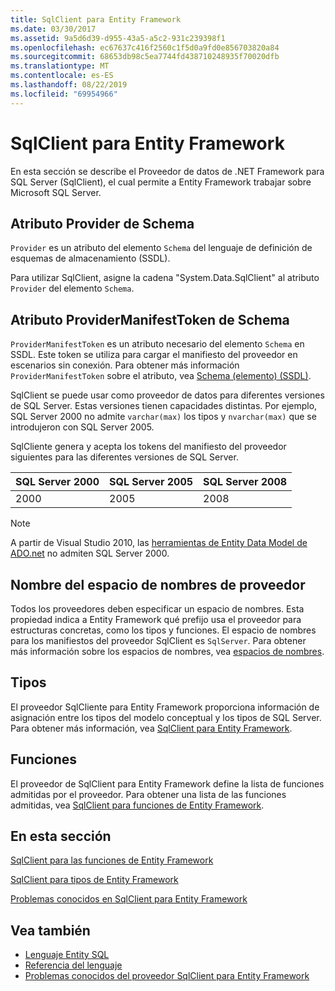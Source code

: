 ```yaml
---
title: SqlClient para Entity Framework
ms.date: 03/30/2017
ms.assetid: 9a5d6d39-d955-43a5-a5c2-931c239398f1
ms.openlocfilehash: ec67637c416f2560c1f5d0a9fd0e856703820a84
ms.sourcegitcommit: 68653db98c5ea7744fd438710248935f70020dfb
ms.translationtype: MT
ms.contentlocale: es-ES
ms.lasthandoff: 08/22/2019
ms.locfileid: "69954966"
---
```

# <a name="sqlclient-for-the-entity-framework"></a>SqlClient para Entity Framework
En esta sección se describe el Proveedor de datos de .NET Framework para SQL Server (SqlClient), el cual permite a Entity Framework trabajar sobre Microsoft SQL Server.  
  
## <a name="provider-schema-attribute"></a>Atributo Provider de Schema  
 `Provider` es un atributo del elemento `Schema` del lenguaje de definición de esquemas de almacenamiento (SSDL).  
  
 Para utilizar SqlClient, asigne la cadena "System.Data.SqlClient" al atributo `Provider` del elemento `Schema`.  
  
## <a name="providermanifesttoken-schema-attribute"></a>Atributo ProviderManifestToken de Schema  
 `ProviderManifestToken` es un atributo necesario del elemento `Schema` en SSDL. Este token se utiliza para cargar el manifiesto del proveedor en escenarios sin conexión. Para obtener más información `ProviderManifestToken` sobre el atributo, vea [Schema (elemento) (SSDL)](/ef/ef6/modeling/designer/advanced/edmx/ssdl-spec#schema-element-ssdl).  
  
 SqlClient se puede usar como proveedor de datos para diferentes versiones de SQL Server. Estas versiones tienen capacidades distintas. Por ejemplo, SQL Server 2000 no admite `varchar(max)` los tipos y `nvarchar(max)` que se introdujeron con SQL Server 2005.  
  
 SqlCliente genera y acepta los tokens del manifiesto del proveedor siguientes para las diferentes versiones de SQL Server.  
  
|SQL Server 2000|SQL Server 2005|SQL Server 2008|  
|-|-|-|  
|2000|2005|2008|  
  
> [!NOTE]
> A partir de Visual Studio 2010, las [herramientas de Entity Data Model de ADO.net](https://docs.microsoft.com/previous-versions/dotnet/netframework-4.0/bb399249(v=vs.100)) no admiten SQL Server 2000.  
  
## <a name="provider-namespace-name"></a>Nombre del espacio de nombres de proveedor  
 Todos los proveedores deben especificar un espacio de nombres. Esta propiedad indica a Entity Framework qué prefijo usa el proveedor para estructuras concretas, como los tipos y funciones. El espacio de nombres para los manifiestos del proveedor SqlClient es `SqlServer`. Para obtener más información sobre los espacios de nombres, vea [espacios de nombres](../../../../../docs/framework/data/adonet/ef/language-reference/namespaces-entity-sql.md).  
  
## <a name="types"></a>Tipos  
 El proveedor SqlCliente para Entity Framework proporciona información de asignación entre los tipos del modelo conceptual y los tipos de SQL Server. Para obtener más información, vea [SqlClient para Entity Framework](../../../../../docs/framework/data/adonet/ef/sqlclient-for-ef-types.md).  
  
## <a name="functions"></a>Funciones  
 El proveedor de SqlClient para Entity Framework define la lista de funciones admitidas por el proveedor. Para obtener una lista de las funciones admitidas, vea [SqlClient para funciones de Entity Framework](../../../../../docs/framework/data/adonet/ef/sqlclient-for-ef-functions.md).  
  
## <a name="in-this-section"></a>En esta sección  
 [SqlClient para las funciones de Entity Framework](../../../../../docs/framework/data/adonet/ef/sqlclient-for-ef-functions.md)  
  
 [SqlClient para tipos de Entity Framework](../../../../../docs/framework/data/adonet/ef/sqlclient-for-ef-types.md)  
  
 [Problemas conocidos en SqlClient para Entity Framework](../../../../../docs/framework/data/adonet/ef/known-issues-in-sqlclient-for-entity-framework.md)  
  
## <a name="see-also"></a>Vea también

- [Lenguaje Entity SQL](../../../../../docs/framework/data/adonet/ef/language-reference/entity-sql-language.md)
- [Referencia del lenguaje](../../../../../docs/framework/data/adonet/ef/language-reference/index.md)
- [Problemas conocidos del proveedor SqlClient para Entity Framework](../../../../../docs/framework/data/adonet/ef/sqlclient-for-the-entity-framework.md)
